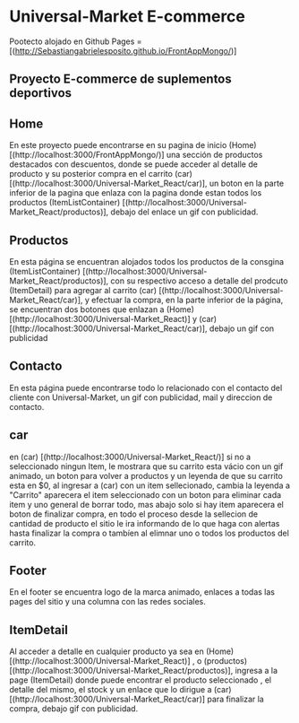# Universal-Market E-commerce

Pootecto alojado en Github Pages = [(http://Sebastiangabrielesposito.github.io/FrontAppMongo/)]

## Proyecto E-commerce de suplementos deportivos

## Home 

En este proyecto puede encontrarse en su pagina de inicio (Home) [(http://localhost:3000/FrontAppMongo/)]
una sección de productos destacados con descuentos, donde se puede acceder al detalle de producto y su posterior compra en el carrito (car) [(http://localhost:3000/Universal-Market_React/car)],
un boton en la parte inferior de la pagina que enlaza con la pagina donde estan todos los productos (ItemListContainer)
[(http://localhost:3000/Universal-Market_React/productos)], debajo del enlace un gif con publicidad.


## Productos

En esta página se encuentran alojados todos los productos de la consgina (ItemListContainer) [(http://localhost:3000/Universal-Market_React/productos)], con su respectivo acceso a detalle del prodcuto (ItemDetail) para agregar al carrito 
(car) [(http://localhost:3000/Universal-Market_React/car)], y efectuar la compra,
en la parte inferior de la página, se encuentran dos botones que enlazan a (Home) [(http://localhost:3000/Universal-Market_React)] y (car) [(http://localhost:3000/Universal-Market_React/car)],
debajo un gif con publicidad

## Contacto

En esta página puede encontrarse todo lo relacionado con el contacto del cliente con Universal-Market, un gif con publicidad, mail y direccion de contacto.

## car

en (car) [(http://localhost:3000/Universal-Market_React/)] si no a seleccionado ningun Item, le mostrara que su carrito esta vácio con un gif animado, un boton para volver a productos y un leyenda de que su carrito esta en $0,
al ingresar a (car) con un item sellecionado, cambia la leyenda a "Carrito" aparecera el item seleccionado con un boton para eliminar cada item y uno general de borrar todo, mas abajo solo si hay item aparecera el boton de finalizar compra, en todo el proceso desde la sellecion de cantidad de producto el sitio le ira informando de lo que haga con alertas hasta finalizar la compra o tambíen al elimnar uno o todos los productos del carrito.


## Footer

En el footer se encuentra logo de la marca animado, enlaces a todas las pages del sitio y una columna con las redes sociales.


## ItemDetail

Al acceder a detalle en cualquier producto ya sea en (Home) [(http://localhost:3000/Universal-Market_React)] , o (productos) [(http://localhost:3000/Universal-Market_React/productos)],  ingresa a la page (ItemDetail) donde puede encontrar el producto seleccionado , el detalle del mismo, el stock y un enlace que lo dirigue a (car) [(http://localhost:3000/Universal-Market_React/car)] para finalizar la compra, debajo gif con publicidad.